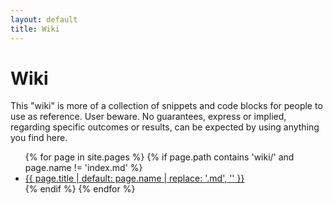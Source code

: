 ```yaml
---
layout: default
title: Wiki
---
```


# Wiki
This "wiki" is more of a collection of snippets and code blocks for people to use as reference. User beware. No guarantees, express or implied, regarding specific outcomes or results, can be expected by using anything you find here.

<ul>
  {% for page in site.pages %}
    {% if page.path contains 'wiki/' and page.name != 'index.md' %}
      <li><a href="{{ page.url | relative_url }}">{{ page.title | default: page.name | replace: '.md', '' }}</a></li>
    {% endif %}
  {% endfor %}
</ul>
